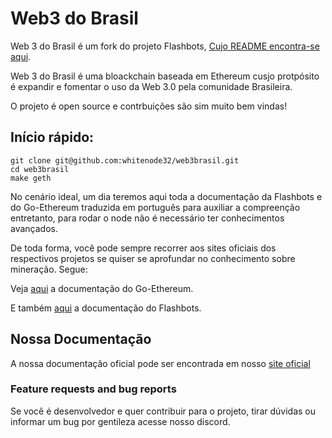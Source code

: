 # Web3 do Brasil

Web 3 do Brasil é um fork do projeto Flashbots, [Cujo README encontra-se aqui](README.flashbots.md).

Web 3 do Brasil é uma bloackchain baseada em Ethereum cusjo protpósito é expandir e fomentar o uso da Web 3.0 pela comunidade Brasileira.

O projeto é open source e contrbuições são sim muito bem vindas!

## Início rápido:

```
git clone git@github.com:whitenode32/web3brasil.git
cd web3brasil
make geth
```
No cenário ideal, um dia teremos aqui toda a documentação da Flashbots e do Go-Ethereum traduzida em português para auxiliar a compreenção entretanto, para rodar o node não é necessário ter conhecimentos avançados. 

De toda forma, você pode sempre recorrer aos sites oficiais dos respectivos projetos se quiser se aprofundar no conhecimento sobre mineração. Segue:


Veja [aqui](https://geth.ethereum.org/docs/install-and-build/installing-geth#build-go-ethereum-from-source-code) a documentação do Go-Ethereum.

E também [aqui](https://docs.flashbots.net) a documentação do Flashbots. 


## Nossa Documentação

A nossa documentação oficial pode ser encontrada em nosso [site oficial](https://docs.w3bcoin.com.br)

### Feature requests and bug reports

Se você é desenvolvedor e quer contribuir para o projeto, tirar dúvidas ou informar um bug por gentileza acesse nosso discord.



